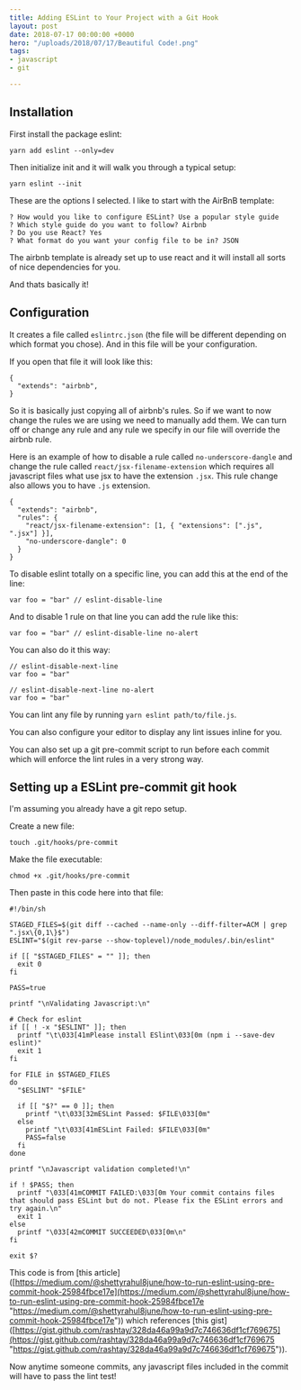```yaml
---
title: Adding ESLint to Your Project with a Git Hook
layout: post
date: 2018-07-17 00:00:00 +0000
hero: "/uploads/2018/07/17/Beautiful Code!.png"
tags:
- javascript
- git

---
```

## Installation

First install the package eslint:

    yarn add eslint --only=dev

Then initialize init and it will walk you through a typical setup:

    yarn eslint --init

These are the options I selected. I like to start with the AirBnB template:

    ? How would you like to configure ESLint? Use a popular style guide
    ? Which style guide do you want to follow? Airbnb
    ? Do you use React? Yes
    ? What format do you want your config file to be in? JSON

The airbnb template is already set up to use react and it will install all sorts of nice dependencies for you.

And thats basically it!

## Configuration

It creates a file called `eslintrc.json` (the file will be different depending on which format you chose). And in this file will be your configuration.

If you open that file it will look like this:

    {
      "extends": "airbnb",
    }

So it is basically just copying all of airbnb's rules. So if we want to now change the rules we are using we need to manually add them. We can turn off or change any rule and any rule we specify in our file will override the airbnb rule.

Here is an example of how to disable a rule called `no-underscore-dangle` and change the rule called `react/jsx-filename-extension` which requires all javascript files what use jsx to have the extension `.jsx`. This rule change also allows you to have `.js` extension.

    {
      "extends": "airbnb",
      "rules": {
        "react/jsx-filename-extension": [1, { "extensions": [".js", ".jsx"] }],
        "no-underscore-dangle": 0
      }
    }

To disable eslint totally on a specific line, you can add this at the end of the line:

    var foo = "bar" // eslint-disable-line

And to disable 1 rule on that line you can add the rule like this:

    var foo = "bar" // eslint-disable-line no-alert

You can also do it this way:

    // eslint-disable-next-line
    var foo = "bar"
    
    // eslint-disable-next-line no-alert
    var foo = "bar"

You can lint any file by running `yarn eslint path/to/file.js`.

You can also configure your editor to display any lint issues inline for you.

You can also set up a git pre-commit script to run before each commit which will enforce the lint rules in a very strong way.

## Setting up a ESLint pre-commit git hook

I'm assuming you already have a git repo setup.

Create a new file:

    touch .git/hooks/pre-commit

Make the file executable:

    chmod +x .git/hooks/pre-commit

Then paste in this code here into that file:

    #!/bin/sh
    
    STAGED_FILES=$(git diff --cached --name-only --diff-filter=ACM | grep ".jsx\{0,1\}$")
    ESLINT="$(git rev-parse --show-toplevel)/node_modules/.bin/eslint"
    
    if [[ "$STAGED_FILES" = "" ]]; then
      exit 0
    fi
    
    PASS=true
    
    printf "\nValidating Javascript:\n"
    
    # Check for eslint
    if [[ ! -x "$ESLINT" ]]; then
      printf "\t\033[41mPlease install ESlint\033[0m (npm i --save-dev eslint)"
      exit 1
    fi
    
    for FILE in $STAGED_FILES
    do
      "$ESLINT" "$FILE"
    
      if [[ "$?" == 0 ]]; then
        printf "\t\033[32mESLint Passed: $FILE\033[0m"
      else
        printf "\t\033[41mESLint Failed: $FILE\033[0m"
        PASS=false
      fi
    done
    
    printf "\nJavascript validation completed!\n"
    
    if ! $PASS; then
      printf "\033[41mCOMMIT FAILED:\033[0m Your commit contains files that should pass ESLint but do not. Please fix the ESLint errors and try again.\n"
      exit 1
    else
      printf "\033[42mCOMMIT SUCCEEDED\033[0m\n"
    fi
    
    exit $?

This code is from \[this article\]([https://medium.com/@shettyrahul8june/how-to-run-eslint-using-pre-commit-hook-25984fbce17e](https://medium.com/@shettyrahul8june/how-to-run-eslint-using-pre-commit-hook-25984fbce17e "https://medium.com/@shettyrahul8june/how-to-run-eslint-using-pre-commit-hook-25984fbce17e")) which references \[this gist\]([https://gist.github.com/rashtay/328da46a99a9d7c746636df1cf769675](https://gist.github.com/rashtay/328da46a99a9d7c746636df1cf769675 "https://gist.github.com/rashtay/328da46a99a9d7c746636df1cf769675")).

Now anytime someone commits, any javascript files included in the commit will have to pass the lint test!